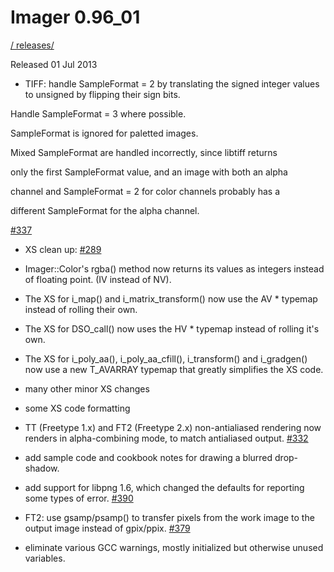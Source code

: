 # Imager 0.96_01

[ / ](..) [releases/](./)

Released 01 Jul 2013

- TIFF: handle SampleFormat = 2 by translating the signed integer values to unsigned by flipping their sign bits.

Handle SampleFormat = 3 where possible.

SampleFormat is ignored for paletted images.

Mixed SampleFormat are handled incorrectly, since libtiff returns

only the first SampleFormat value, and an image with both an alpha

channel and SampleFormat = 2 for color channels probably has a

different SampleFormat for the alpha channel.

[#337](https://github.com/tonycoz/imager/issues/337)

- XS clean up: [#289](https://github.com/tonycoz/imager/issues/289)

- Imager::Color's rgba() method now returns its values as integers instead of floating point. (IV instead of NV).

- The XS for i_map() and i_matrix_transform() now use the AV * typemap instead of rolling their own.

- The XS for DSO_call() now uses the HV * typemap instead of rolling it's own.

- The XS for i_poly_aa(), i_poly_aa_cfill(), i_transform() and i_gradgen() now use a new T_AVARRAY typemap that greatly simplifies the XS code.

- many other minor XS changes

- some XS code formatting

- TT (Freetype 1.x) and FT2 (Freetype 2.x) non-antialiased rendering now renders in alpha-combining mode, to match antialiased output. [#332](https://github.com/tonycoz/imager/issues/332)

- add sample code and cookbook notes for drawing a blurred drop-shadow.

- add support for libpng 1.6, which changed the defaults for reporting some types of error. [#390](https://github.com/tonycoz/imager/issues/390)

- FT2: use gsamp/psamp() to transfer pixels from the work image to the output image instead of gpix/ppix. [#379](https://github.com/tonycoz/imager/issues/379)

- eliminate various GCC warnings, mostly initialized but otherwise unused variables.